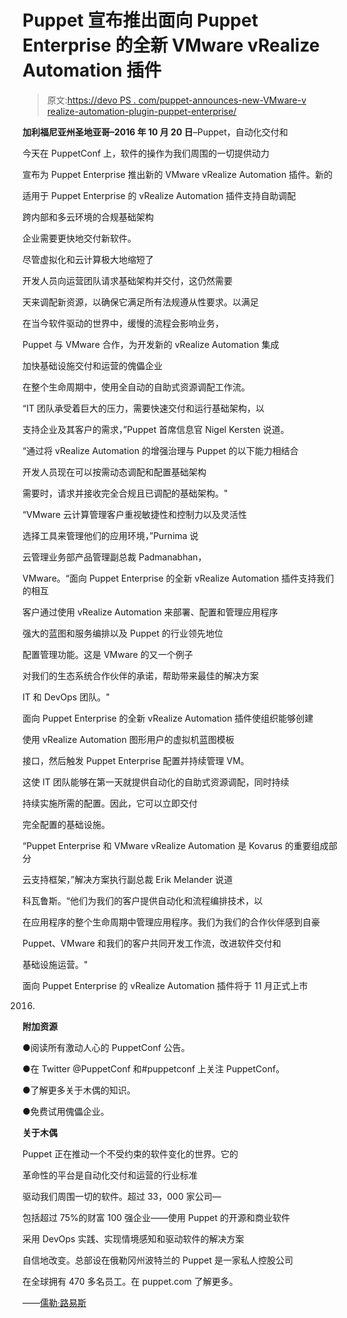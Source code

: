 # Puppet 宣布推出面向 Puppet Enterprise 的全新 VMware vRealize Automation 插件

> 原文:[https://devo PS . com/puppet-announces-new-VMware-v realize-automation-plugin-puppet-enterprise/](https://devops.com/puppet-announces-new-vmware-vrealize-automation-plugin-puppet-enterprise/)

**加利福尼亚州圣地亚哥–2016 年 10 月 20 日**–Puppet，自动化交付和

今天在 PuppetConf 上，软件的操作为我们周围的一切提供动力

宣布为 Puppet Enterprise 推出新的 VMware vRealize Automation 插件。新的

适用于 Puppet Enterprise 的 vRealize Automation 插件支持自助调配

跨内部和多云环境的合规基础架构

企业需要更快地交付新软件。

尽管虚拟化和云计算极大地缩短了

开发人员向运营团队请求基础架构并交付，这仍然需要

天来调配新资源，以确保它满足所有法规遵从性要求。以满足

在当今软件驱动的世界中，缓慢的流程会影响业务，

Puppet 与 VMware 合作，为开发新的 vRealize Automation 集成

加快基础设施交付和运营的傀儡企业

在整个生命周期中，使用全自动的自助式资源调配工作流。

“IT 团队承受着巨大的压力，需要快速交付和运行基础架构，以

支持企业及其客户的需求，”Puppet 首席信息官 Nigel Kersten 说道。

“通过将 vRealize Automation 的增强治理与 Puppet 的以下能力相结合

开发人员现在可以按需动态调配和配置基础架构

需要时，请求并接收完全合规且已调配的基础架构。"

“VMware 云计算管理客户重视敏捷性和控制力以及灵活性

选择工具来管理他们的应用环境，”Purnima 说

云管理业务部产品管理副总裁 Padmanabhan，

VMware。“面向 Puppet Enterprise 的全新 vRealize Automation 插件支持我们的相互

客户通过使用 vRealize Automation 来部署、配置和管理应用程序

强大的蓝图和服务编排以及 Puppet 的行业领先地位

配置管理功能。这是 VMware 的又一个例子

对我们的生态系统合作伙伴的承诺，帮助带来最佳的解决方案

IT 和 DevOps 团队。"

面向 Puppet Enterprise 的全新 vRealize Automation 插件使组织能够创建

使用 vRealize Automation 图形用户的虚拟机蓝图模板

接口，然后触发 Puppet Enterprise 配置并持续管理 VM。

这使 IT 团队能够在第一天就提供自动化的自助式资源调配，同时持续

持续实施所需的配置。因此，它可以立即交付

完全配置的基础设施。

“Puppet Enterprise 和 VMware vRealize Automation 是 Kovarus 的重要组成部分

云支持框架，”解决方案执行副总裁 Erik Melander 说道

科瓦鲁斯。“他们为我们的客户提供自动化和流程编排技术，以

在应用程序的整个生命周期中管理应用程序。我们为我们的合作伙伴感到自豪

Puppet、VMware 和我们的客户共同开发工作流，改进软件交付和

基础设施运营。"

面向 Puppet Enterprise 的 vRealize Automation 插件将于 11 月正式上市

2016.

**附加资源**

●阅读所有激动人心的 PuppetConf 公告。

●在 Twitter @PuppetConf 和#puppetconf 上关注 PuppetConf。

●了解更多关于木偶的知识。

●免费试用傀儡企业。

**关于木偶**

Puppet 正在推动一个不受约束的软件变化的世界。它的

革命性的平台是自动化交付和运营的行业标准

驱动我们周围一切的软件。超过 33，000 家公司—

包括超过 75%的财富 100 强企业——使用 Puppet 的开源和商业软件

采用 DevOps 实践、实现情境感知和驱动软件的解决方案

自信地改变。总部设在俄勒冈州波特兰的 Puppet 是一家私人控股公司

在全球拥有 470 多名员工。在 puppet.com 了解更多。

——[儒勒·路易斯](https://devops.com/author/jules/)